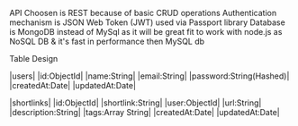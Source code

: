 API Choosen is REST because of basic CRUD operations
Authentication mechanism is JSON Web Token (JWT) used via Passport library
Database is MongoDB instead of MySql as it will be great fit to work with node.js as NoSQL DB & it's fast in performance then MySQL db

Table Design

|users|
|id:ObjectId| |name:String| |email:String| |password:String(Hashed)| |createdAt:Date| |updatedAt:Date|

|shortlinks|
|id:ObjectId| |shortlink:String| |user:ObjectId| |url:String| |description:String| |tags:Array String| |createdAt:Date| |updatedAt:Date|